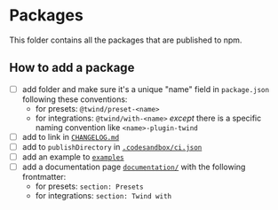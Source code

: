 # Packages

This folder contains all the packages that are published to npm.

## How to add a package

- [ ] add folder and make sure it's a unique "name" field in `package.json` following these conventions:
  - for presets: `@twind/preset-<name>`
  - for integrations: `@twind/with-<name>` _except_ there is a specific naming convention like `<name>-plugin-twind`
- [ ] add to link in [`CHANGELOG.md`](../CHANGELOG.md)
- [ ] add to `publishDirectory` in [`.codesandbox/ci.json`](../.codesandbox/ci.json)
- [ ] add an example to [`examples`](../examples)
- [ ] add a documentation page [`documentation/`](../documentation) with the following frontmatter:
  - for presets: `section: Presets`
  - for integrations: `section: Twind with`
